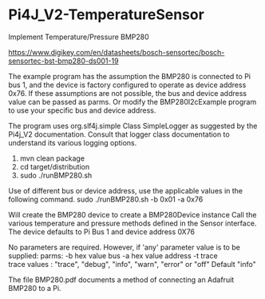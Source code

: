 # Pi4J_V2-TemperatureSensor

Implement Temperature/Pressure BMP280

https://www.digikey.com/en/datasheets/bosch-sensortec/bosch-sensortec-bst-bmp280-ds001-19

The example program has the assumption the BMP280 is connected to Pi bus 1, and the device is factory configured to
operate as device address 0x76. If these assumptions are not possible, the bus and device address value can be passed as
parms. Or modify the BMP280I2cExample program to use your specific bus and device address.

The program uses org.slf4j.simple Class SimpleLogger as suggested by the Pi4j_V2 documentation. Consult that logger
class documentation to understand its various logging options.

1. mvn clean package
2. cd target/distribution
3. sudo ./runBMP280.sh

Use of different bus or device address, use the applicable values in the following command. sudo ./runBMP280.sh -b 0x01
-a 0x76

Will create the BMP280 device to create a BMP280Device instance Call the various temperature and pressure methods
defined in the Sensor interface. The device defaults to Pi Bus 1 and device address 0X76

No parameters are required. However, if 'any' parameter value is to be supplied:
parms: -b hex value bus -a hex value address -t trace  
trace values : "trace", "debug", "info", "warn", "error" or "off"  Default "info"

The file BMP280.pdf documents a method of connecting an Adafruit BMP280 to a Pi.